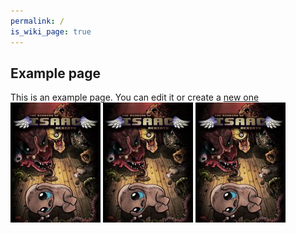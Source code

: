 ```yaml
---
permalink: /
is_wiki_page: true
---
```

## Example page

This is an example page. You can edit it or create a [new one](new_page.md)
![binding](/assets/YAD/Thumbnails/Games/Binding.jpg) ![binding](/assets/YAD/Thumbnails/Games/Binding.jpg) ![binding](/assets/YAD/Thumbnails/Games/Binding.jpg)
